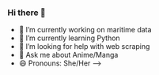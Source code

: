 ### Hi there 👋

- 🔭 I’m currently working on maritime data 
- 🌱 I’m currently learning Python
- 🤔 I’m looking for help with web scraping
- 💬 Ask me about Anime/Manga
- 😄 Pronouns: She/Her
-->
